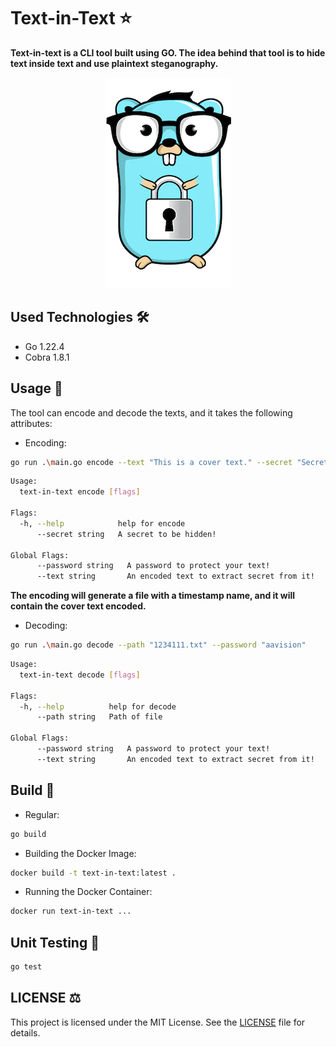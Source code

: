 # Text-in-Text :star:

**Text-in-text is a CLI tool built using GO. The idea behind that tool is to hide text inside text and use plaintext steganography.**


<p align="center">
  <img src="https://github.com/AAVision/text-in-text/blob/665b7d06f2750195109c8e44c23e62f6143ef77a/text-in-text.png" />
</p>


## Used Technologies :hammer_and_wrench:
- Go 1.22.4
- Cobra 1.8.1

## Usage :rocket:

The tool can encode and decode the texts, and it takes the following attributes:

- Encoding:
```bash
go run .\main.go encode --text "This is a cover text." --secret "Secret" --password "aavision"
```
```bash
Usage:
  text-in-text encode [flags]

Flags:
  -h, --help            help for encode
      --secret string   A secret to be hidden!

Global Flags:
      --password string   A password to protect your text!
      --text string       An encoded text to extract secret from it!
```

**The encoding will generate a file with a timestamp name, and it will contain the cover text encoded.**

- Decoding:

```bash
go run .\main.go decode --path "1234111.txt" --password "aavision"
```

```bash
Usage:
  text-in-text decode [flags]

Flags:
  -h, --help          help for decode
      --path string   Path of file

Global Flags:
      --password string   A password to protect your text!
      --text string       An encoded text to extract secret from it!
```

## Build :whale:

- Regular:
```bash
go build
```

- Building the Docker Image:
```bash
docker build -t text-in-text:latest .
```
- Running the Docker Container:
```bash
docker run text-in-text ...
```

## Unit Testing :wrench:

```bash
go test
```

## LICENSE :balance_scale:

This project is licensed under the MIT License. See the [LICENSE](https://github.com/AAVision/text-to-text/blob/main/LICENSE) file for details.
